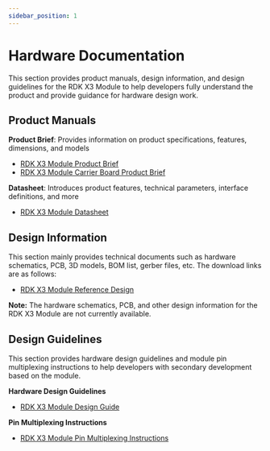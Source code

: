 ```yaml
---
sidebar_position: 1
---
```


# Hardware Documentation

This section provides product manuals, design information, and design guidelines for the RDK X3 Module to help developers fully understand the product and provide guidance for hardware design work.

## Product Manuals

**Product Brief**: Provides information on product specifications, features, dimensions, and models

- [RDK X3 Module Product Brief](http://archive.d-robotics.cc/downloads/hardware/rdk_x3_module/RDK_X3_Module_Product_Brief.pdf)
- [RDK X3 Module Carrier Board Product Brief](http://archive.d-robotics.cc/downloads/hardware/rdk_x3_module/RDK_X3_Module_Carrier_Board_Product_Brief.pdf)

**Datasheet**: Introduces product features, technical parameters, interface definitions, and more

- [RDK X3 Module Datasheet](http://archive.d-robotics.cc/downloads/hardware/rdk_x3_module/RDK_X3_Module_Datasheet.pdf)

## Design Information

This section mainly provides technical documents such as hardware schematics, PCB, 3D models, BOM list, gerber files, etc. The download links are as follows:

- [RDK X3 Module Reference Design](http://archive.d-robotics.cc/downloads/hardware/rdk_x3_module/reference_design)

**Note:** The hardware schematics, PCB, and other design information for the RDK X3 Module are not currently available.

## Design Guidelines

This section provides hardware design guidelines and module pin multiplexing instructions to help developers with secondary development based on the module.

**Hardware Design Guidelines**

- [RDK X3 Module Design Guide](http://archive.d-robotics.cc/downloads/hardware/rdk_x3_module/RDK_X3_Module_Design_Guide.pdf)

**Pin Multiplexing Instructions**

- [RDK X3 Module Pin Multiplexing Instructions](http://archive.d-robotics.cc/downloads/hardware/rdk_x3_module/RDK_X3_Module_PINMUX.xlsx)